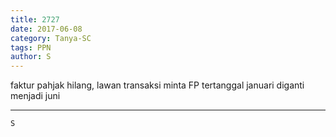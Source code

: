 ```yaml
---
title: 2727
date: 2017-06-08
category: Tanya-SC
tags: PPN
author: S
---
```


faktur pahjak hilang, lawan transaksi minta FP tertanggal januari diganti menjadi juni

---



`S`
